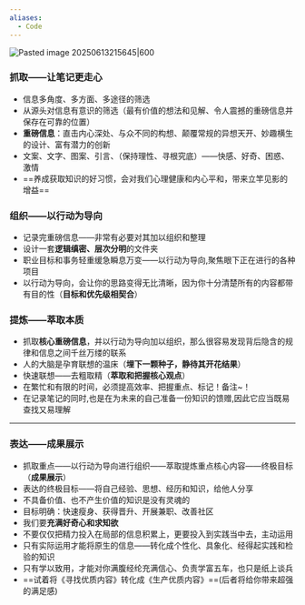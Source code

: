 ```yaml
---
aliases:
  - Code
---
```

![Pasted image 20250613215645|600](https://fig-1321973591.cos.ap-nanjing.myqcloud.com/Pasted%20image%2020250613215645.png)
### 抓取——让笔记更走心 
- 信息多角度、多方面、多途径的筛选
- 从源头对信息有意识的筛选（最有价值的想法和见解、令人震撼的重磅信息并保存在可靠的位置）
- **重磅信息**：直击内心深处、与众不同的构想、颠覆常规的异想天开、妙趣横生的设计、富有潜力的创新
- 文案、文字、图案、引言、（保持理性、寻根究底）——快感、好奇、困惑、激情
- ==养成获取知识的好习惯，会对我们心理健康和内心平和，带来立竿见影的增益==
### 组织——以行动为导向 
- 记录完重磅信息——非常有必要对其加以组织和整理 
- 设计一套**逻辑缜密、层次分明**的文件夹
- 职业目标和事务轻重缓急瞬息万变——以行动为导向,聚焦眼下正在进行的各种项目
- 以行动为导向，会让你的思路变得无比清晰，因为你十分清楚所有的内容都带有目的性（**目标和优先级相契合**）
### 提炼——萃取本质 
- 抓取**核心重磅信息**，并以行动为导向加以组织，那么很容易发现背后隐含的规律和信息之间千丝万缕的联系
- 人的大脑是孕育联想的温床（**埋下一颗种子，静待其开花结果**）
- 快速联想——去粗取精（**萃取和把握核心观点**）
- 在繁忙和有限的时间，必须提高效率、把握重点、标记！备注~！
- 在记录笔记的同时,也是在为未来的自己准备一份知识的馈赠,因此它应当既易查找又易理解
---
### 表达——成果展示 
- 抓取重点——以行动为导向进行组织——萃取提炼重点核心内容——终极目标（**成果展示**）
- 表达的终极目标——将自己经验、思想、经历和知识，给他人分享
- 不具备价值、也不产生价值的知识是没有灵魂的
- 目标明确：快速瘦身、获得晋升、开展兼职、改善社区 
- 我们要**充满好奇心和求知欲**
- 不要仅仅把精力投入在局部的信息积累上，更要投入到实践当中去，主动运用
- 只有实际运用才能将原生的信息——转化成个性化、具象化、经得起实践和检验的知识
- 只有学以致用，才能对你满腹经纶充满信心、负责学富五车，也只是纸上谈兵
- ==试着将《寻找优质内容》转化成《生产优质内容》==(后者将给你带来超强的满足感)
